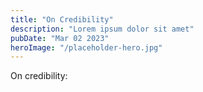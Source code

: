 ```yaml
---
title: "On Credibility"
description: "Lorem ipsum dolor sit amet"
pubDate: "Mar 02 2023"
heroImage: "/placeholder-hero.jpg"
---
```


On credibility: 